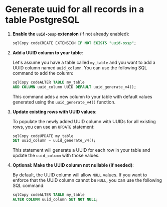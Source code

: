 # Generate uuid for all records in a table PostgreSQL

1.  **Enable the `uuid-ossp` extension** (if not already enabled):

    ```sql
    sqlCopy codeCREATE EXTENSION IF NOT EXISTS "uuid-ossp";
    ```
2.  **Add a UUID column to your table**:

    Let's assume you have a table called `my_table` and you want to add a UUID column named `uuid_column`. You can use the following SQL command to add the column:

    ```sql
    sqlCopy codeALTER TABLE my_table
    ADD COLUMN uuid_column UUID DEFAULT uuid_generate_v4();
    ```

    This command adds a new column to your table with default values generated using the `uuid_generate_v4()` function.
3.  **Update existing rows with UUID values**:

    To populate the newly added UUID column with UUIDs for all existing rows, you can use an `UPDATE` statement:

    ```sql
    sqlCopy codeUPDATE my_table
    SET uuid_column = uuid_generate_v4();
    ```

    This statement will generate a UUID for each row in your table and update the `uuid_column` with those values.
4.  **Optional: Make the UUID column not nullable (if needed)**:

    By default, the UUID column will allow `NULL` values. If you want to enforce that the UUID column cannot be `NULL`, you can use the following SQL command:

    ```sql
    sqlCopy codeALTER TABLE my_table
    ALTER COLUMN uuid_column SET NOT NULL;
    ```
